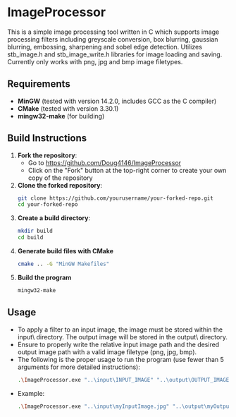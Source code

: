 # ImageProcessor

This is a simple image processing tool written in C which supports image processing filters including greyscale conversion,
box blurring, gaussian blurring, embossing, sharpening and sobel edge detection. Utilizes stb_image.h and stb_image_write.h libraries
for image loading and saving. Currently only works with png, jpg and bmp image filetypes.

## Requirements
- **MinGW** (tested with version 14.2.0, includes GCC as the C compiler)
- **CMake** (tested with version 3.30.1)
- **mingw32-make** (for building)

## Build Instructions

1. **Fork the repository**:
   - Go to https://github.com/Doug4146/ImageProcessor
   - Click on the "Fork" button at the top-right corner to create your own copy of the repository
2. **Clone the forked repository**:
   ```bash
   git clone https://github.com/yourusername/your-forked-repo.git
   cd your-forked-repo
3. **Create a build directory**:
   ```bash
   mkdir build
   cd build
4. **Generate build files with CMake**
   ```bash
   cmake .. -G "MinGW Makefiles"
5. **Build the program**
   ```bash
   mingw32-make

## Usage
  - To apply a filter to an input image, the image must be stored within the input\ directory. The output image will be stored in the output\ directory.
  - Ensure to properly write the relative input image path and the desired output image path with a valid image filetype (png, jpg, bmp).
  - The following is the proper usage to run the program (use fewer than 5 arguments for more detailed instructions):
    ```bash
    .\ImageProcessor.exe "..\input\INPUT_IMAGE" "..\output\OUTPUT_IMAGE" "FILTER" "FILTER INTENSITY"
  - Example:
    ```bash
    .\ImageProcessor.exe "..\input\myInputImage.jpg" "..\output\myOutputImage.png" "Gaussian Blur" "Medium"
    

